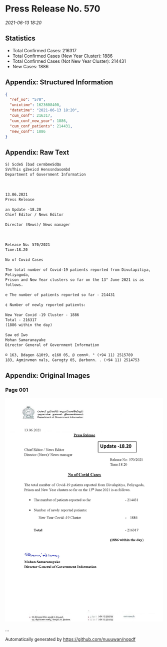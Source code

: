 
# Press Release No. 570
*2021-06-13 18:20*
## Statistics
* Total Confirmed Cases: 216317
* Total Confirmed Cases (New Year Cluster): 1886
* Total Confirmed Cases (Not New Year Cluster): 214431
* New Cases: 1886




## Appendix: Structured Information
```json
{
  "ref_no": "570",
  "unixtime": 1623608400,
  "datetime": "2021-06-13 18:20",
  "cum_conf": 216317,
  "cum_conf_new_year": 1886,
  "cum_conf_patients": 214431,
  "new_conf": 1886
}
```

## Appendix: Raw Text
```text
S) ScdeS [bad cermbmeSdQo
SVsThis gZeeicd Henssndasombd
Department of Government Information

 

13.06.2021
Press Release

an Update -18.20
Chief Editor / News Editor

Director (News)/ News manager

 

Release No: 570/2021
Time:18.20

No of Covid Cases

The total number of Covid-19 patients reported from Divulapitiya, Peliyagoda,
Prison and New Year clusters so far on the 13" June 2021 is as follows.

e The number of patients reported so far - 214431

¢ Number of newly reported patients:

New Year Covid -19 Cluster - 1886
Total - 216317
(1886 within the day)

Saw ed Iwo
Mohan Samaranayake
Director General of Government Information

© 163, Bdagen &10t9, e160 05, @ comn®. ° (+94 11) 2515789
183, Agminvmen nals, Garogty 05, @arbonn. . (+94 11) 2514753

```

## Appendix: Original Images

### Page 001

![page_no](./nopdf.dgigovlk.ref570.page001.jpeg)
        

...

Automatically generated by https://github.com/nuuuwan/nopdf

    
    